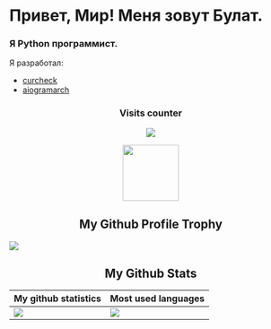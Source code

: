 # Привет, Мир! Меня зовут Булат.

### Я Python программист. 

Я разработал:
- [curcheck](https://github.com/BulatXam/curcheck)
- [aiogramarch](https://github.com/BulatXam/aiogramarch)

### <p align="center">Visits counter</p>
<p align="center"><img align="center" src="https://profile-counter.glitch.me/{BulatXam}/count.svg" /></p> 

<p align="center">
  <img width="100" src="https://user-images.githubusercontent.com/6661165/91657958-61b4fd00-eb00-11ea-9def-dc7ef5367e34.png" />  
  <h2 align="center">My Github Profile Trophy</h2>
</p>

<img src="https://github-profile-trophy.vercel.app/?username=BulatXam&theme=radical&margin-w=40&margin-h=40" />  


<p align="center">
 <h2 align="center">My Github Stats</h2>

|My github statistics|Most used languages|
|-|-|
|<img src="https://github-readme-stats.vercel.app/api?username=BulatXam&show_icons=true&theme=dark&hide_title=true" />|<img src="https://github-readme-stats.vercel.app/api/top-langs/?username=BulatXam&show_icons=true&theme=dark&hide_title=true" />
